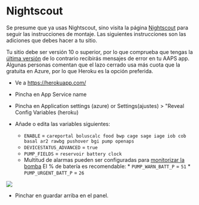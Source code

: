 # Nightscout

Se presume que ya usas Nightscout, sino visita la página [Nightscout](http://www.nightscout.info/wiki/welcome/set-up-nightscout-using-heroku) para seguir las instrucciones de montaje. Las siguientes instrucciones son las adiciones que debes hacer a tu sitio. 

Tu sitio debe ser versión 10 o superior, por lo que comprueba que tengas la [última versión](http://www.nightscout.info/wiki/welcome/how-to-update-to-latest-cgm-remote-monitor-aka-cookie) de lo contrario recibirás mensajes de error en tu AAPS app. Algunas personas comentan que el lazo cerrado usa más cuota que la gratuita en Azure, por lo que Heroku es la opción preferida.

* Ve a https://herokuapp.com/

*	Pincha en App Service name

*	Pincha en Application settings (azure) or Settings(ajustes) > "Reveal Config Variables (heroku)

*	Añade o edita las variables siguientes:

     * `ENABLE` = `careportal boluscalc food bwp cage sage iage iob cob basal ar2 rawbg pushover bgi pump openaps`
     * `DEVICESTATUS_ADVANCED` = `true`
     * `PUMP_FIELDS` = `reservoir battery clock`
     * Multitud de alarmas pueden ser configuradas para [monitorizar la bomba](https://github.com/nightscout/cgm-remote-monitor#pump-pump-monitoring) El % de batería es recomendable:
             *	`PUMP_WARN_BATT_P` = `51`
             *	`PUMP_URGENT_BATT_P` = `26`

![](https://github.com/MilosKozak/AndroidAPS/wiki/images/nightscout1.png)

* Pinchar en guardar arriba en el panel.

